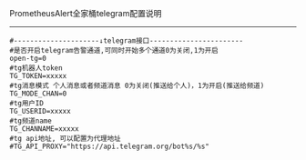 PrometheusAlert全家桶telegram配置说明

-----------------

```
#---------------------↓telegram接口-----------------------
#是否开启telegram告警通道,可同时开始多个通道0为关闭,1为开启
open-tg=0
#tg机器人token
TG_TOKEN=xxxxx
#tg消息模式 个人消息或者频道消息 0为关闭(推送给个人)，1为开启(推送给频道)
TG_MODE_CHAN=0
#tg用户ID
TG_USERID=xxxxx
#tg频道name
TG_CHANNAME=xxxxx
#tg api地址, 可以配置为代理地址
#TG_API_PROXY="https://api.telegram.org/bot%s/%s"
```